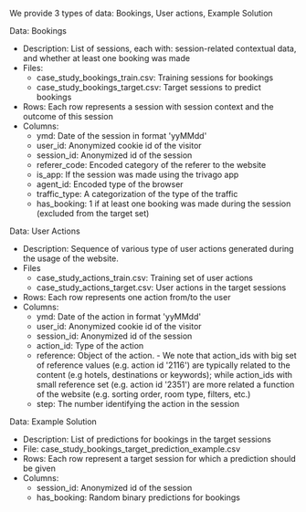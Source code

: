 We provide 3 types of data: Bookings, User actions, Example Solution

Data: Bookings
- Description: List of sessions, each with: session-related contextual data, and whether at least one booking was made
- Files:
	- case_study_bookings_train.csv: Training sessions for bookings
	- case_study_bookings_target.csv: Target sessions to predict bookings
- Rows: Each row represents a session with session context and the outcome of this session
- Columns:
	- ymd: Date of the session in format 'yyMMdd'
	- user_id: Anonymized cookie id of the visitor
	- session_id: Anonymized id of the session
	- referer_code: Encoded category of the referer to the website
	- is_app: If the session was made using the trivago app
	- agent_id: Encoded type of the browser
	- traffic_type: A categorization of the type of the traffic
	- has_booking: 1 if at least one booking was made during the session (excluded from the target set)

Data: User Actions
- Description: Sequence of various type of user actions generated during the usage of the website.
- Files
	- case_study_actions_train.csv: Training set of user actions
	- case_study_actions_target.csv: User actions in the target sessions
- Rows: Each row represents one action from/to the user
- Columns:
	- ymd: Date of the action in format 'yyMMdd'
	- user_id: Anonymized cookie id of the visitor
	- session_id: Anonymized id of the session
	- action_id: Type of the action
	- reference: Object of the action. - We note that action_ids with big set of reference values (e.g. action id '2116') are typically related to the content (e.g hotels, destinations or keywords); while action_ids with small reference set (e.g. action id '2351') are more related a function of the website (e.g. sorting order, room type, filters, etc.)
	- step: The number identifying the action in the session
	
Data: Example Solution
- Description: List of predictions for bookings in the target sessions
- File: case_study_bookings_target_prediction_example.csv
- Rows: Each row represent a target session for which a prediction should be given
- Columns:
	- session_id: Anonymized id of the session
	- has_booking: Random binary predictions for bookings